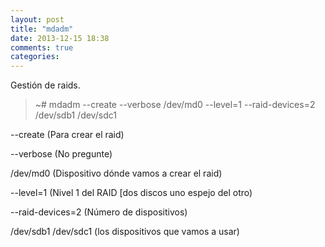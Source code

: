 ```yaml
---
layout: post
title: "mdadm"
date: 2013-12-15 18:38
comments: true
categories: 
---
```

Gestión de raids.

>~# mdadm --create --verbose /dev/md0 --level=1 --raid-devices=2 /dev/sdb1 /dev/sdc1

--create (Para crear el raid)

--verbose (No pregunte)

/dev/md0 (Dispositivo dónde vamos a crear el raid)

--level=1 (Nivel 1 del RAID [dos discos uno espejo del otro)

--raid-devices=2 (Número de dispositivos)

/dev/sdb1 /dev/sdc1 (los dispositivos que vamos a usar)

